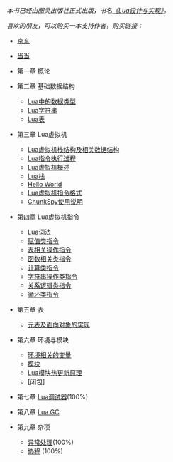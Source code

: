 *本书已经由图灵出版社正式出版，书名[《Lua设计与实现》](https://book.douban.com/subject/27108476/)。*

*喜欢的朋友，可以购买一本支持作者，购买链接：*

*	[京东](https://item.jd.com/12172435.html)
*	[当当](http://product.dangdang.com/25156893.html)

*	第一章 概论

*	第二章 基础数据结构
	*	[Lua中的数据类型](doc/ch02-Lua%E4%B8%AD%E7%9A%84%E6%95%B0%E6%8D%AE%E7%B1%BB%E5%9E%8B.md)
	*	[Lua字符串](doc/ch02-Lua%E5%AD%97%E7%AC%A6%E4%B8%B2%E7%B1%BB%E5%9E%8B.md)
	*	[Lua表](doc/ch02-Lua%E8%A1%A8.md)

*	第三章 Lua虚拟机
	*	[Lua虚拟机栈结构及相关数据结构](doc/ch03-Lua%E8%99%9A%E6%8B%9F%E6%9C%BA%E6%A0%88%E7%BB%93%E6%9E%84%E5%8F%8A%E7%9B%B8%E5%85%B3%E6%95%B0%E6%8D%AE%E7%BB%93%E6%9E%84.md)
	*	[Lua指令执行过程](doc/ch03-Lua%E6%8C%87%E4%BB%A4%E6%89%A7%E8%A1%8C%E8%BF%87%E7%A8%8B.md)
	*	[Lua虚拟机概述](doc/ch03-Lua%E8%99%9A%E6%8B%9F%E6%9C%BA%E6%A6%82%E8%BF%B0.md)
	*	[Lua栈](doc/ch03-Lua%E6%A0%88.md)
	*	[Hello World](doc/ch03-HelloWorld.md)
	*	[Lua虚拟机指令格式](doc/ch03-lua%E8%99%9A%E6%8B%9F%E6%9C%BA%E6%8C%87%E4%BB%A4%E6%A0%BC%E5%BC%8F.md)
	*	[ChunkSpy使用说明](doc/ch03-ChunkSpy%E4%BD%BF%E7%94%A8%E8%AF%B4%E6%98%8E.md)

*	第四章 Lua虚拟机指令
	* 	[Lua词法](doc/ch04-Lua%E8%AF%8D%E6%B3%95.md)
	* 	[赋值类指令](doc/ch04-%E8%B5%8B%E5%80%BC%E7%B1%BB%E6%8C%87%E4%BB%A4.md)
	*	[表相关操作指令](doc/ch04-%E8%A1%A8%E7%9B%B8%E5%85%B3%E6%93%8D%E4%BD%9C%E6%8C%87%E4%BB%A4.md)
	*	[函数相关类指令](doc/ch04-%E5%87%BD%E6%95%B0%E7%B1%BB%E6%8C%87%E4%BB%A4.md)
	*	[计算类指令](doc/ch04-%E8%AE%A1%E7%AE%97%E7%B1%BB%E6%8C%87%E4%BB%A4.md)
	*	[字符串操作类指令](doc/ch04-%E5%AD%97%E7%AC%A6%E4%B8%B2%E6%93%8D%E4%BD%9C%E6%8C%87%E4%BB%A4.md)
	*	[关系逻辑类指令](doc/ch04-%E9%80%BB%E8%BE%91%E5%85%B3%E7%B3%BB%E7%B1%BB%E6%8C%87%E4%BB%A4.md)
	*	[循环类指令](doc/ch04-循环类指令.md)

* 第五章 表
	*	[元表及面向对象的实现](doc/ch05-%E5%85%83%E8%A1%A8.md)

* 第六章 环境与模块
	* 	[环境相关的变量](doc/ch06-%E7%8E%AF%E5%A2%83%E7%9B%B8%E5%85%B3%E7%9A%84%E5%8F%98%E9%87%8F.md)
	* 	[模块](doc/ch06-%E6%A8%A1%E5%9D%97.md)
	* 	[Lua模块热更新原理](doc/ch06-%E7%83%AD%E6%9B%B4%E6%96%B0.md)
	*	[闭包]

* 第七章 [Lua调试器](doc/ch07-%E8%B0%83%E8%AF%95%E5%99%A8.md)(100%)

* 第八章 [Lua GC](doc/ch08-GC.md)

* 第九章 杂项
	* [异常处理](doc/ch09-%E5%BC%82%E5%B8%B8%E5%A4%84%E7%90%86.md)(100%)
	* [协程](doc/ch09-%E5%8D%8F%E7%A8%8B.md) (100%)

